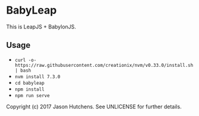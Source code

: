 BabyLeap
========

This is LeapJS + BabylonJS.

Usage
-----

* `curl -o- https://raw.githubusercontent.com/creationix/nvm/v0.33.0/install.sh | bash`
* `nvm install 7.3.0`
* `cd babyleap`
* `npm install`
* `npm run serve`

Copyright (c) 2017 Jason Hutchens. See UNLICENSE for further details.
